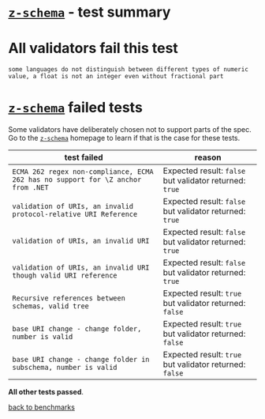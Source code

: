 # [`z-schema`](https://github.com/zaggino/z-schema) - test summary

# All validators fail this test

`some languages do not distinguish between different types of numeric value, a float is not an integer even without fractional part`

# [`z-schema`](https://github.com/zaggino/z-schema) failed tests

Some validators have deliberately chosen not to support parts of the spec. Go to the [`z-schema`](https://github.com/zaggino/z-schema) homepage to learn if
that is the case for these tests.

|test failed|reason
|-----------|------
|`ECMA 262 regex non-compliance, ECMA 262 has no support for \Z anchor from .NET`|Expected result: `false` but validator returned: `true`
|`validation of URIs, an invalid protocol-relative URI Reference`|Expected result: `false` but validator returned: `true`
|`validation of URIs, an invalid URI`|Expected result: `false` but validator returned: `true`
|`validation of URIs, an invalid URI though valid URI reference`|Expected result: `false` but validator returned: `true`
|`Recursive references between schemas, valid tree`|Expected result: `true` but validator returned: `false`
|`base URI change - change folder, number is valid`|Expected result: `true` but validator returned: `false`
|`base URI change - change folder in subschema, number is valid`|Expected result: `true` but validator returned: `false`

**All other tests passed**.

[back to benchmarks](https://github.com/ebdrup/json-schema-benchmark)